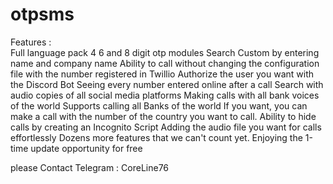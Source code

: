 # otpsms
Features :  
Full language pack 
4 6 and 8 digit otp modules 
Search Custom by entering name and company name 
Ability to call without changing the configuration file with the number registered in Twillio 
Authorize the user you want with the Discord Bot 
Seeing every number entered online after a call 
Search with audio copies of all social media platforms 
Making calls with all bank voices of the world 
Supports calling all Banks of the world 
If you want, you can make a call with the number of the country you want to call. 
Ability to hide calls by creating an Incognito Script 
Adding the audio file you want for calls effortlessly 
Dozens more features that we can't count yet. 
Enjoying the 1-time update opportunity for free

please Contact Telegram : CoreLine76
